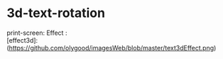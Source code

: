 # 3d-text-rotation  
print-screen: Effect :  
[effect3d]: (https://github.com/olygood/imagesWeb/blob/master/text3dEffect.png)  

